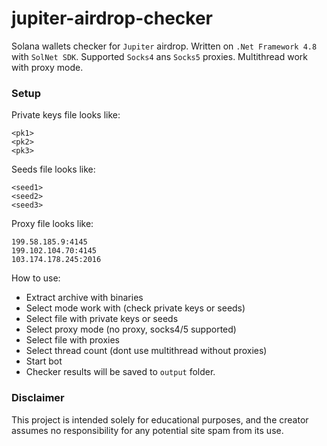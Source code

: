 # jupiter-airdrop-checker
Solana wallets checker for `Jupiter` airdrop. Written on `.Net Framework 4.8` with `SolNet SDK`. Supported `Socks4` ans `Socks5` proxies. Multithread work with proxy mode.

### Setup
Private keys file looks like:
```
<pk1>
<pk2>
<pk3>    
```

Seeds file looks like:
```
<seed1>
<seed2>
<seed3>
```

Proxy file looks like:
```
199.58.185.9:4145
199.102.104.70:4145
103.174.178.245:2016
```

How to use:
- Extract archive with binaries
- Select mode work with (check private keys or seeds)
- Select file with private keys or seeds
- Select proxy mode (no proxy, socks4/5 supported)
- Select file with proxies
- Select thread count (dont use multithread without proxies)
- Start bot
- Checker results will be saved to `output` folder.


### Disclaimer
This project is intended solely for educational purposes, and the creator assumes no responsibility for any potential site spam from its use.
